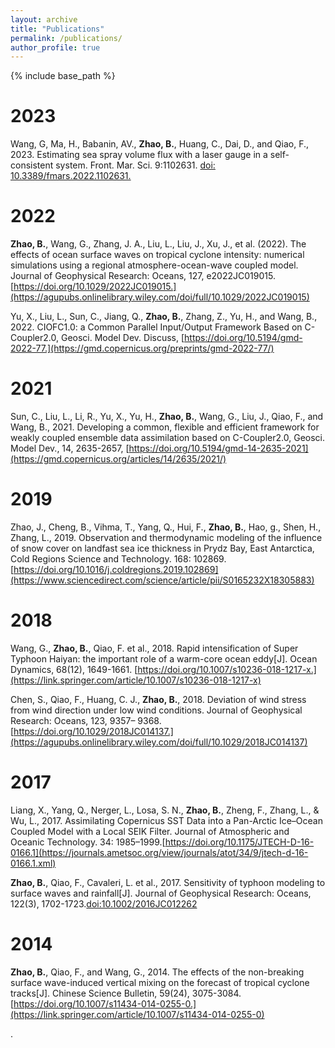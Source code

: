 ```yaml
---
layout: archive
title: "Publications"
permalink: /publications/
author_profile: true
---
```


{% include base_path %}

2023
======
Wang, G, Ma, H., Babanin, AV., **Zhao, B.**, Huang, C., Dai, D., and Qiao, F., 2023. Estimating sea spray volume flux with a laser gauge in a self-consistent system. Front. Mar. Sci. 9:1102631. [doi: 10.3389/fmars.2022.1102631.](https://www.frontiersin.org/articles/10.3389/fmars.2022.1102631/full)

2022
======
**Zhao, B.**, Wang, G., Zhang, J. A., Liu, L., Liu, J., Xu, J., et al. (2022). The effects of ocean surface waves on tropical cyclone intensity: numerical simulations using a regional atmosphere-ocean-wave coupled model. Journal of Geophysical Research: Oceans, 127, e2022JC019015. [https://doi.org/10.1029/2022JC019015.](https://agupubs.onlinelibrary.wiley.com/doi/full/10.1029/2022JC019015)

Yu, X., Liu, L., Sun, C., Jiang, Q., **Zhao, B.**, Zhang, Z., Yu, H., and Wang, B., 2022. CIOFC1.0: a Common Parallel Input/Output Framework Based on C-Coupler2.0, Geosci. Model Dev. Discuss, [https://doi.org/10.5194/gmd-2022-77.](https://gmd.copernicus.org/preprints/gmd-2022-77/)

2021
======
Sun, C., Liu, L., Li, R., Yu, X., Yu, H., **Zhao, B.**, Wang, G., Liu, J., Qiao, F., and Wang, B., 2021. Developing a common, flexible and efficient framework for weakly coupled ensemble data assimilation based on C-Coupler2.0, Geosci. Model Dev., 14, 2635-2657, [https://doi.org/10.5194/gmd-14-2635-2021](https://gmd.copernicus.org/articles/14/2635/2021/)

2019
======
Zhao, J., Cheng, B., Vihma, T., Yang, Q., Hui, F., **Zhao, B.**, Hao, g., Shen, H., Zhang, L., 2019. Observation and thermodynamic modeling of the influence of snow cover on landfast sea ice thickness in Prydz Bay, East Antarctica, Cold Regions Science and Technology. 168: 102869.[https://doi.org/10.1016/j.coldregions.2019.102869](https://www.sciencedirect.com/science/article/pii/S0165232X18305883) 

2018
======
Wang, G., **Zhao, B.**, Qiao, F. et al., 2018. Rapid intensification of Super Typhoon Haiyan: the important role of a warm-core ocean eddy[J]. Ocean Dynamics, 68(12), 1649-1661. [https://doi.org/10.1007/s10236-018-1217-x.](https://link.springer.com/article/10.1007/s10236-018-1217-x)
	
Chen, S., Qiao, F., Huang, C. J., **Zhao, B.**, 2018. Deviation of wind stress from wind direction under low wind conditions. Journal of Geophysical Research: Oceans, 123, 9357– 9368. [https://doi.org/10.1029/2018JC014137.](https://agupubs.onlinelibrary.wiley.com/doi/full/10.1029/2018JC014137)

2017
======
Liang, X., Yang, Q., Nerger, L., Losa, S. N., **Zhao, B.**, Zheng, F., Zhang, L., & Wu, L., 2017. Assimilating Copernicus SST Data into a Pan-Arctic Ice–Ocean Coupled Model with a Local SEIK Filter. Journal of Atmospheric and Oceanic Technology. 34: 1985–1999.[https://doi.org/10.1175/JTECH-D-16-0166.1](https://journals.ametsoc.org/view/journals/atot/34/9/jtech-d-16-0166.1.xml)
   
**Zhao, B.**, Qiao, F., Cavaleri, L. et al., 2017. Sensitivity of typhoon modeling to surface waves and rainfall[J]. Journal of Geophysical Research: Oceans, 122(3), 1702-1723.[doi:10.1002/2016JC012262](https://agupubs.onlinelibrary.wiley.com/doi/full/10.1002/2016JC012262)

2014
======
**Zhao, B.**, Qiao, F., and Wang, G., 2014. The effects of the non-breaking surface wave-induced vertical mixing on the forecast of tropical cyclone tracks[J]. Chinese Science Bulletin, 59(24), 3075-3084. [https://doi.org/10.1007/s11434-014-0255-0.](https://link.springer.com/article/10.1007/s11434-014-0255-0)  









.
    

    

